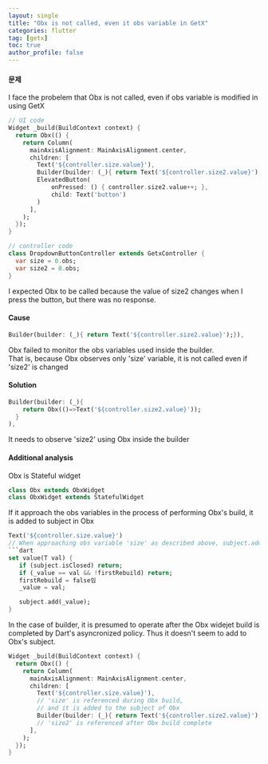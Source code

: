 ```yaml
---
layout: single 
title: "Obx is not called, even it obs variable in GetX"
categories: flutter 
tag: [getx]
toc: true
author_profile: false
---
```


#### 문제
I face the probelem that Obx is not called, even if obs variable is modified in using GetX
```dart
// UI code
Widget _build(BuildContext context) {
  return Obx(() {
    return Column(
      mainAxisAlignment: MainAxisAlignment.center,
      children: [
        Text('${controller.size.value}'),
        Builder(builder: (_){ return Text('${controller.size2.value}');}),
        ElevatedButton(
            onPressed: () { controller.size2.value++; },
            child: Text('button')
        )
      ],
    );
  });
}

// controller code 
class DropdownButtonController extends GetxController {
  var size = 0.obs;
  var size2 = 0.obs;
}
```
I expected Obx to be called because the value of size2 changes when I press the button, but there was no response.

#### Cause
```dart
Builder(builder: (_){ return Text('${controller.size2.value}');}),
```
Obx failed to monitor the obs variables used inside the builder.  
That is, because Obx observes only 'size' variable, it is not called even if 'size2' is changed

#### Solution 
```dart
Builder(builder: (_){
    return Obx(()=>Text('${controller.size2.value}'));
  }
),
```
It needs to observe 'size2' using Obx inside the builder

#### Additional analysis
Obx is Stateful widget
```dart
class Obx extends ObxWidget
class ObxWidget extends StatefulWidget
```
If it approach the obs variables in the process of performing Obx's build, it is added to subject in Obx
```dart
Text('${controller.size.value}')
// When approaching obs variable 'size' as described above, subject.add is performed by the following getter.
```dart
set value(T val) {
   if (subject.isClosed) return;
   if (_value == val && !firstRebuild) return;
   firstRebuild = false임
   _value = val;

   subject.add(_value);
}
```
In the case of builder, it is presumed to operate after the Obx widejet build is completed by Dart's asyncronized policy.
Thus it doesn't seem to add to Obx's subject.
```dart
Widget _build(BuildContext context) {
  return Obx(() {
    return Column(
      mainAxisAlignment: MainAxisAlignment.center,
      children: [
        Text('${controller.size.value}'),
        // 'size' is referenced during Obx build,
        // and it is added to the subject of Obx
        Builder(builder: (_){ return Text('${controller.size2.value}');}),
        // 'size2' is referenced after Obx build complete
      ],
    );
  });
}
```